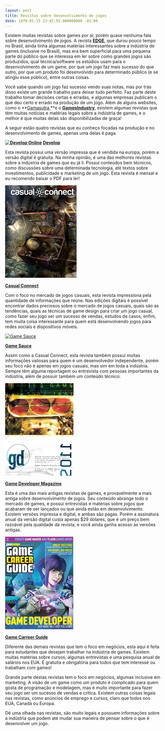 ```yaml
---
layout: post
title: Revistas sobre desenvolvimento de jogos
date: 1970-01-15 23:42:55.000000000 -03:00
---
```


Existem muitas revistas sobre games por ai, porém quase nenhuma fala sobre desenvolvimento de jogos. A revista **[EDGE](http://www.next-gen.biz/ "EDGE")**, que durou pouco tempo no Brasil, ainda tinha algumas matérias interessantes sobre a indústria de games (inclusive no Brasil), mas era bem superficial para uma pequena parte do público que se interessa em ler sobre como grandes jogos são produzidos, qual técnica/software os estúdios usam para o desenvolvimento de um game, por que um jogo faz mais sucesso do que outro, por que um produto foi desenvolvido para determinado público (e se atingiu esse público), entre outras coisas.

Você sabe quando um jogo faz sucesso vendo suas notas, mas por trás disso existe um grande trabalho para deixar tudo perfeito. Faz parte deste trabalho tomar decisões certas e erradas, e algumas empresas publicam o que deu certo e errado na produção de um jogo. Além de alguns websites, como o **[Gamasutra ](http://gamasutra.com/ "Gamasutra")**e o [**GamesIndustry**](http://www.gamesindustry.biz/ "GamesIndustry"), existem algumas revistas que têm muitas notícias e matérias legais sobre a indústria de games, e o melhor é que muitas delas são disponibilizadas de graça!

A seguir estão quatro revistas que eu conheço focadas na produção e no desenvolvimento de games, apenas uma delas é paga.

**[![Develop Online](http://gamedeveloper.com.br/blog/wp-content/uploads/2011/05/developonline.jpg "Develop Online")](http://www.develop-online.net/digital-edition) [Develop](http://www.develop-online.net/digital-edition "Develop Online")**

Esta revista possui uma versão impressa que é vendida na europa, porém a versão digital é gratuita. Na minha opinião, é uma das melhores revistas sobre a indústria de games que eu já li. Possui conteúdos bem técnicos, como discussões sobre uma determinada tecnologia, até textos sobre investimentos, publicidade e marketing de um jogo. Esta revista é mensal e eu recomendo baixar o PDF para ler!

[![Casual Connect](../content/images/2011/05/casualconnect.jpg "Casual Connect")](http://casualconnect.org/magazine-archive/)

**[Casual Connect](http://casualconnect.org/magazine-archive/ "Casual Connect")**

Com o foco no mercado de jogos casuais, esta revista impressiona pela quantidade de informações que reúne. Nas edições digitais é possível encontrar dados preciosos sobre o mercado de jogos casuais, quais são as tendências, quais as técnicas de game design para criar um jogo casual, como fazer seu jogo ser um sucesso de vendas, estudos de casos, enfim, tem muita coisa interessante para quem está desenvolvendo jogos para redes sociais e dispositivos móveis.

[![Game Sauce](http://gamedeveloper.com.br/blog/wp-content/uploads/2011/05/gamesauce.jpg "Game Sauce")](http://gamesauce.org/news/)

[**Game Sauce**](http://gamesauce.org/news/ "Game Sauce")

Assim como a Casual Connect, esta revista também possui muitas informações valiosas para quem é um desenvolvedor independente, porém seu foco não é apenas em jogos casuais, mas sim em toda a indústria. Sempre têm alguma reportagem ou entrevista com pessoas importantes da indústria, além de possuir também um conteúdo técnico.

[![Game Developer Magazine](../content/images/2011/05/gamedvelopermagazine.jpg "Game Developer Magazine")](http://www.gdmag.com/homepage.htm)

[**Game Developer Magazine**](http://www.gdmag.com/homepage.htm "Game Developer Magazine")

Esta é uma das mais antigas revistas de games, e provavelmente a mais antiga sobre desenvolvimento de jogos. Seu conteúdo abrange todo o mercado de games, e possui entrevistas e matérias sobre jogos que acabaram de ser lançados ou que ainda estão em desenvolvimento. Existem versões impressa e digital, e ambas são pagas. Porém a assinatura anual da versão digital custa apenas $29 dólares, que é um preço bem razoável pela qualidade da revista, e você ainda ganha acesso às versões antigas.

[![Game Career Guide](../content/images/2011/05/gamecarrierguide.jpg "Game Career Guide")](http://www.gamecareerguide.com/)

[**Game Carreer Guide**](http://www.gamecareerguide.com/ "Game Career Guide")

Diferente das demais revistas que tem o foco em negócios, esta aqui é feita para estudantes que desejam trabalhar na indústria de games. Existem muitas matérias sobre cursos, algumas entrevistas e uma pesquisa anual de salários nos EUA. É gratuita e obrigatória para todos que tem interesse ou trabalham com games!

Grande parte destas revistas tem o foco em negócios, algumas inclusive em marketing. A visão de um game como um produto é complicado para quem gosta de programação e modelagem, mas é muito importante para fazer seu jogo ser um sucesso de vendas e crítica. Existem outras coisas legais nas revistas, como anúncios de emprego e cursos, claro que todos nos EUA, Canadá ou Europa.

Dê uma olhada nas revistas, são muito legais e possuem informações sobre a indústria que podem até mudar sua maneira de pensar sobre o que é desenvolver um jogo.

<div id="_mcePaste" style="position: absolute; left: -10000px; top: 200px; width: 1px; height: 1px; overflow-x: hidden; overflow-y: hidden; text-align: justify;">[http://gamesauce.org/news/](http://gamesauce.org/news/)</div>
